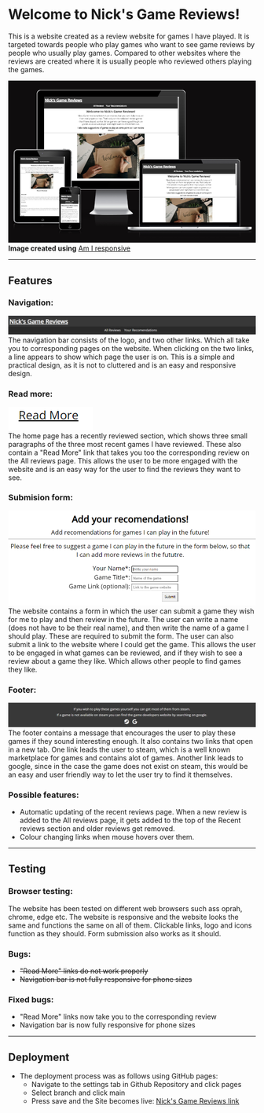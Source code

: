 # Welcome to Nick's Game Reviews!

This is a website created as a review website for games I have played. It is targeted towards people who play games who want to see game reviews by people who usually play games. Compared to other websites where the reviews are created where it is usually people who reviewed others playing the games.

![Am_I_Responsive](assets/images/readme-images/Am_I_responsive.png)  
__Image created using__ [Am I responsive](https://ui.dev/amiresponsive?url=https%3A%2F%2Fbytes.dev)

----------

## Features

### Navigation:

![Image of Navigation bar](assets/images/readme-images/Navigation_bar.png)  
The navigation bar consists of the logo, and two other links. Which all take you to corresponding pages on the website. When clicking on the two links, a line appears to show which page the user is on. This is a simple and practical design, as it is not to cluttered and is an easy and responsive design.

### Read more:

![Image of Read More](assets/images/readme-images/read_more.png)  
The home page has a recently reviewed section, which shows three small paragraphs of the three most recent games I have reviewed. These also contain a "Read More" link that takes you too the corresponding review on the All reviews page. This allows the user to be more engaged with the website and is an easy way for the user to find the reviews they want to see.

### Submision form:

![Image of the Form](assets/images/readme-images/Form.png)  
The website contains a form in which the user can submit a game they wish for me to play and then review in the future. The user can write a name (does not have to be their real name), and then write the name of a game I should play. These are required to submit the form. The user can also submit a link to the website where I could get the game. This allows the user to be engaged in what games can be reviewed, and if they wish to see a review about a game they like. Which allows other people to find games they like.

### Footer:

![Image of Footer](assets/images/readme-images/Footer.png)  
The footer contains a message that encourages the user to play these games if they sound interesting enough. It also contains two links that open in a new tab. One link leads the user to steam, which is a well known marketplace for games and contains alot of games. Another link leads to google, since in the case the game does not exist on steam, this would be an easy and user friendly way to let the user try to find it themselves.

### Possible features:

* Automatic updating of the recent reviews page. When a new review is added to the All reviews page, it gets added to the top of the Recent reviews section and older reviews get removed.
* Colour changing links when mouse hovers over them.

----------

## Testing

### Browser testing:

The website has been tested on different web browsers such ass oprah, chrome, edge etc. The website is responsive and the website looks the same and functions the same on all of them. Clickable links, logo and icons function as they should. Form submission also works as it should.

### Bugs:

* ~~"Read More" links do not work properly~~
* ~~Navigation bar is not fully responsive for phone sizes~~

### Fixed bugs:

* "Read More" links now take you to the corresponding review
* Navigation bar is now fully responsive for phone sizes

----------

## Deployment

* The deployment process was as follows using GitHub pages:
  * Navigate to the settings tab in Github Repository and click pages
  * Select branch and click main
  * Press save and the Site becomes live: [Nick's Game Reviews link](https://bricboi.github.io/Nick-s-Game-Reviews/)
